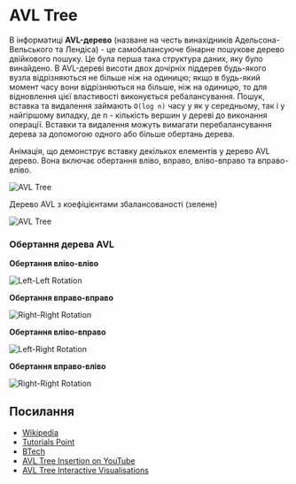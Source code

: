 # AVL Tree

В інформатиці **AVL-дерево** (назване на честь винахідників
Адельсона-Вельського та Лендіса) - це самобалансуюче бінарне пошукове
дерево двійкового пошуку. Це була перша така структура даних, яку було винайдено.
В AVL-дереві висоти двох дочірніх піддерев будь-якого
вузла відрізняються не більше ніж на одиницю; якщо в будь-який момент часу вони відрізняються на
більше, ніж на одиницю, то для відновлення цієї властивості виконується ребалансування.
Пошук, вставка та видалення займають `O(log n)` часу у
як у середньому, так і у найгіршому випадку, де n - кількість
вершин у дереві до виконання операції. Вставки та
видалення можуть вимагати перебалансування дерева за допомогою одного або
більше обертань дерева.

Анімація, що демонструє вставку декількох елементів у дерево AVL
дерево. Вона включає обертання вліво, вправо, вліво-вправо та вправо-вліво.

![AVL Tree](https://upload.wikimedia.org/wikipedia/commons/f/fd/AVL_Tree_Example.gif)

Дерево AVL з коефіцієнтами збалансованості (зелене)

![AVL Tree](https://upload.wikimedia.org/wikipedia/commons/a/ad/AVL-tree-wBalance_K.svg)

### Обертання дерева AVL

**Обертання вліво-вліво**

![Left-Left Rotation](http://btechsmartclass.com/data_structures/ds_images/LL%20Rotation.png)

**Обертання вправо-вправо**

![Right-Right Rotation](http://btechsmartclass.com/data_structures/ds_images/RR%20Rotation.png)

**Обертання вліво-вправо**

![Left-Right Rotation](http://btechsmartclass.com/data_structures/ds_images/LR%20Rotation.png)

**Обертання вправо-вліво**

![Right-Right Rotation](http://btechsmartclass.com/data_structures/ds_images/RL%20Rotation.png)

## Посилання

* [Wikipedia](https://en.wikipedia.org/wiki/AVL_tree)
* [Tutorials Point](https://www.tutorialspoint.com/data_structures_algorithms/avl_tree_algorithm.htm)
* [BTech](http://btechsmartclass.com/data_structures/avl-trees.html)
* [AVL Tree Insertion on YouTube](https://www.youtube.com/watch?v=rbg7Qf8GkQ4&list=PLLXdhg_r2hKA7DPDsunoDZ-Z769jWn4R8&index=12&)
* [AVL Tree Interactive Visualisations](https://www.cs.usfca.edu/~galles/visualization/AVLtree.html)
